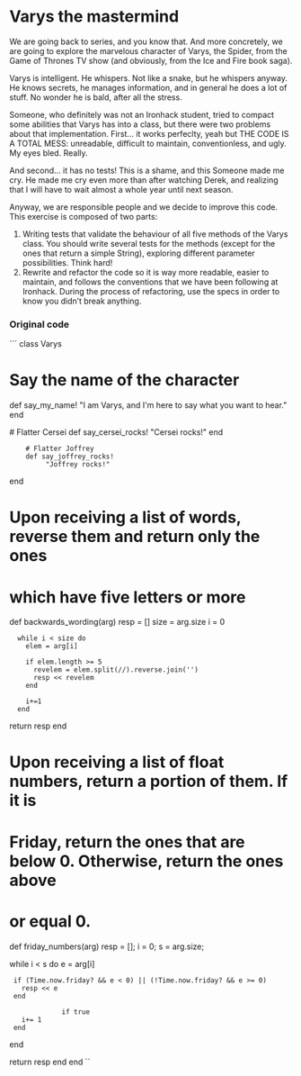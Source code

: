# Varys the mastermind

We are going back to series, and you know that. And more concretely, we are going to explore the marvelous character of Varys,
the Spider, from the Game of Thrones TV show (and obviously, from the Ice and Fire book saga).

Varys is intelligent. He whispers. Not like a snake, but he whispers anyway. He knows secrets, he manages information, and in general
he does a lot of stuff. No wonder he is bald, after all the stress.

Someone, who definitely was not an Ironhack student, tried to compact some abilities that Varys has into a class, but there were two
problems about that implementation. First… it works perfeclty, yeah but THE CODE IS A TOTAL MESS: unreadable, difficult to maintain,
conventionless, and ugly. My eyes bled. Really.

And second… it has no tests! This is a shame, and this Someone made me cry. He made me cry even more than after watching Derek, and
realizing that I will have to wait almost a whole year until next season.

Anyway, we are responsible people and we decide to improve this code. This exercise is composed of two parts:

1. Writing tests that validate the behaviour of all five methods of the Varys class. You should write several tests for the methods
(except for the ones that return a simple String), exploring different parameter possibilities. Think hard!
2. Rewrite and refactor the code so it is way more readable, easier to maintain, and follows the conventions that we have been following
at Ironhack. During the process of refactoring, use the specs in order to know you didn’t break anything.

### Original code

´´´
class Varys
  # Say the name of the character
  def say_my_name!
                "I am Varys, and I'm here to say what you want to hear."
  end

  # Flatter Cersei
  def say_cersei_rocks!
            "Cersei rocks!"
  end





        # Flatter Joffrey
        def say_joffrey_rocks!
             "Joffrey rocks!"
  end

  # Upon receiving a list of words, reverse them and return only the ones
  # which have five letters or more
  def backwards_wording(arg)
    resp = []
          size = arg.size
          i = 0

      while i < size do
        elem = arg[i]

        if elem.length >= 5
          revelem = elem.split(//).reverse.join('')
          resp << revelem
        end

        i+=1
      end

   return resp
end

# Upon receiving a list of float numbers, return a portion of them. If it is
# Friday, return the ones that are below 0. Otherwise, return the ones above
# or equal 0.
def friday_numbers(arg)
        resp = []; i = 0; s = arg.size;

   while i < s do
     e = arg[i]

     if (Time.now.friday? && e < 0) || (!Time.now.friday? && e >= 0)
       resp << e
     end

                 if true
       i+= 1
     end
   end

   return resp
end end
´´